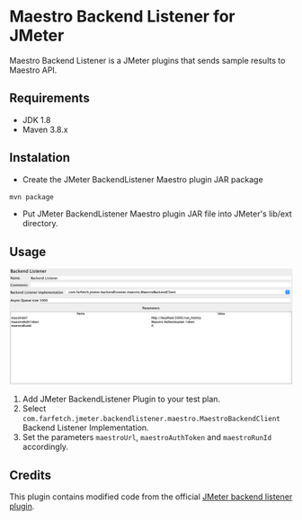 # Maestro Backend Listener for JMeter

Maestro Backend Listener is a JMeter plugins that sends sample results to Maestro API.

## Requirements

- JDK 1.8
- Maven 3.8.x

## Instalation

- Create the JMeter BackendListener Maestro plugin JAR package

```bash
mvn package
```

- Put JMeter BackendListener Maestro plugin JAR file into JMeter's lib/ext directory.

## Usage

![JMeter backendlistener maestro window](./docs/img/jmeter_backend_listener.png)

1. Add JMeter BackendListener Plugin to your test plan.
2. Select `com.farfetch.jmeter.backendlistener.maestro.MaestroBackendClient` Backend Listener Implementation.
3. Set the parameters `maestroUrl`, `maestroAuthToken` and `maestroRunId` accordingly.


## Credits

This plugin contains modified code from the official [JMeter backend listener plugin](
https://github.com/apache/jmeter/blob/master/src/components/src/main/java/org/apache/jmeter/visualizers/backend/influxdb/).
